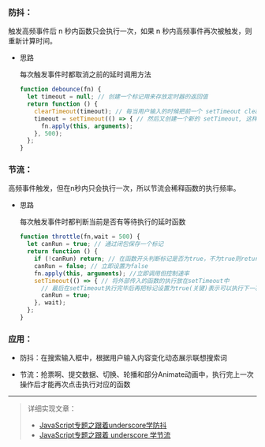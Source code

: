 ### 防抖：

触发高频事件后 n 秒内函数只会执行一次，如果 n 秒内高频事件再次被触发，则重新计算时间。

- 思路

  每次触发事件时都取消之前的延时调用方法

  ```javascript
  function debounce(fn) {
    let timeout = null; // 创建一个标记用来存放定时器的返回值
    return function () {
      clearTimeout(timeout); // 每当用户输入的时候把前一个 setTimeout clear 掉
      timeout = setTimeout(() => { // 然后又创建一个新的 setTimeout, 这样就能保证输入字符后的 										interval 间隔内如果还有字符输入的话，就不会执行 fn 函数
        fn.apply(this, arguments);
      }, 500);
    };
  }
  ```

  

### 节流：

高频事件触发，但在n秒内只会执行一次，所以节流会稀释函数的执行频率。

- 思路

  每次触发事件时都判断当前是否有等待执行的延时函数

  ```javascript
  function throttle(fn,wait = 500) {
    let canRun = true; // 通过闭包保存一个标记
    return function () {
      if (!canRun) return; // 在函数开头判断标记是否为true，不为true则return
      canRun = false; // 立即设置为false
      fn.apply(this, arguments); //立即调用但控制速率
      setTimeout(() => { // 将外部传入的函数的执行放在setTimeout中
        // 最后在setTimeout执行完毕后再把标记设置为true(关键)表示可以执行下一次循环了。当定时器没有执行的时候标记永远是false，在开头被return掉
        canRun = true;
      }, wait);
    };
  }
  ```

### 应用：

- 防抖：在搜索输入框中，根据用户输入内容变化动态展示联想搜索词

- 节流：抢票啊、提交数据、切换、轮播和部分Animate动画中，执行完上一次操作后才能再次点击执行对应的函数

---

> 详细实现文章：
>
> - [JavaScript专题之跟着underscore学防抖](https://github.com/mqyqingfeng/Blog/issues/22)
> - [JavaScript专题之跟着 underscore 学节流](https://github.com/mqyqingfeng/Blog/issues/26)

